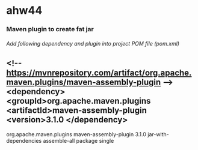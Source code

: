 # ahw44

<h3> Maven plugin to create fat jar </h3>

<h6>Add following dependency and plugin into project POM file (pom.xml)</h6>


&#60;!-- https://mvnrepository.com/artifact/org.apache.maven.plugins/maven-assembly-plugin -->
&#60;dependency>
	&#60;groupId>org.apache.maven.plugins</groupId>
	&#60;artifactId>maven-assembly-plugin</artifactId>
	&#60;version>3.1.0</version>
&#60;/dependency>
----------------
<build>
	<plugins>
		<plugin>
			<groupId>org.apache.maven.plugins</groupId>
			<artifactId>maven-assembly-plugin</artifactId>
			<version>3.1.0</version>
			<configuration>
				<descriptorRefs>
					<descriptorRef>jar-with-dependencies</descriptorRef>
				</descriptorRefs>
			</configuration>
			<executions>
				<execution>
					<id>assemble-all</id>
					<phase>package</phase>
					<goals>
						<goal>single</goal>
					</goals>
				</execution>
			</executions>
		</plugin>
   </plugins>
</build>
